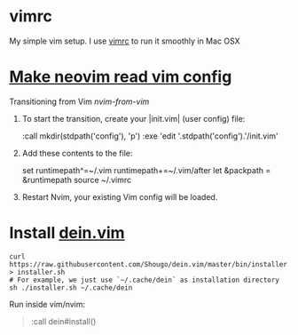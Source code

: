 vimrc
=====

My simple vim setup. I use [vimrc](http://vimr.org/) to run it smoothly in Mac OSX

# [Make neovim read vim config](https://neovim.io/doc/user/nvim.html#nvim-from-vim)

Transitioning from Vim				*nvim-from-vim*

1. To start the transition, create your |init.vim| (user config) file:

    :call mkdir(stdpath('config'), 'p')
    :exe 'edit '.stdpath('config').'/init.vim'

2. Add these contents to the file:

    set runtimepath^=~/.vim runtimepath+=~/.vim/after
    let &packpath = &runtimepath
    source ~/.vimrc

3. Restart Nvim, your existing Vim config will be loaded.

# Install [dein.vim](https://github.com/Shougo/dein.vim)

```
curl https://raw.githubusercontent.com/Shougo/dein.vim/master/bin/installer.sh > installer.sh
# For example, we just use `~/.cache/dein` as installation directory
sh ./installer.sh ~/.cache/dein
```

Run inside vim/nvim:
> :call dein#install()

